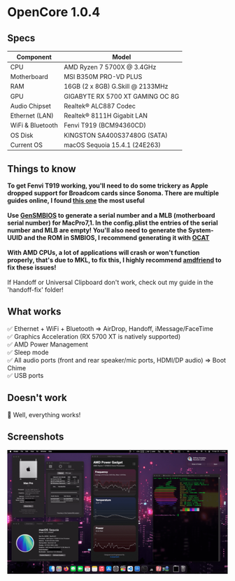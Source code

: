 # OpenCore 1.0.4
## Specs
| **Component**    | **Model**                         |
| ---------------- | --------------------------------- |
| CPU              | AMD Ryzen 7 5700X @ 3.4GHz        |
| Motherboard      | MSI B350M PRO-VD PLUS             |
| RAM              | 16GB (2 x 8GB) G.Skill @ 2133MHz  |
| GPU              | GIGABYTE RX 5700 XT GAMING OC 8G  |
| Audio Chipset    | Realtek® ALC887 Codec             |
| Ethernet (LAN)   | Realtek® 8111H Gigabit LAN        |
| WiFi & Bluetooth | Fenvi T919 (BCM94360CD)           |
| OS Disk          | KINGSTON SA400S37480G (SATA)      |
| Current OS       | macOS Sequoia 15.4.1 (24E263)     |

## Things to know
<b>To get Fenvi T919 working, you'll need to do some trickery as Apple dropped support for Broadcom cards since Sonoma. There are multiple guides online, I found [this one](https://github.com/perez987/Fenvi-T919-wifi-back-on-macOS-Sonoma-with-OCLP) the most useful</b><br><br>
<b>Use [GenSMBIOS](https://github.com/corpnewt/GenSMBIOS) to generate a serial number and a MLB (motherboard serial number) for MacPro7,1. In the config.plist the entries of the serial number and MLB are empty! You'll also need to generate the System-UUID and the ROM in SMBIOS, I recommend generating it with [OCAT](https://github.com/ic005k/OCAuxiliaryTools)</b><br><br>
<b>With AMD CPUs, a lot of applications will crash or won't function properly, that's due to MKL, to fix this, I highly recommend [amdfriend](https://github.com/NyaomiDEV/AMDFriend) to fix these issues!</b><br><br>
If Handoff or Universal Clipboard don't work, check out my guide in the 'handoff-fix' folder!

## What works
✅ Ethernet + WiFi + Bluetooth => AirDrop, Handoff, iMessage/FaceTime <br>
✅ Graphics Acceleration (RX 5700 XT is natively supported)<br>
✅ AMD Power Management<br>
✅ Sleep mode<br>
✅ All audio ports (front and rear speaker/mic ports, HDMI/DP audio) => Boot Chime<br>
✅ USB ports<br>

## Doesn't work
🫢 Well, everything works!

## Screenshots
![](https://github.com/BenjaminStonawski/msi-b350m-pro-vd-plus-ryzen-7-5700x-hackintosh/blob/main/screenshots/Screenshot%202025-04-25%20at%201.14.58%20PM.png?raw=true)
